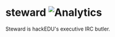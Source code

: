 # steward ![Analytics](https://ga-beacon.appspot.com/UA-47724303-2/steward/readme?pixel)

Steward is hackEDU's executive IRC butler.
